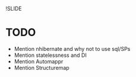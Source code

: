 !SLIDE
# TODO #
* Mention nhibernate and why not to use sql/SPs
* Mention statelessness and DI
* Mention Automappr
* Mention Structuremap
